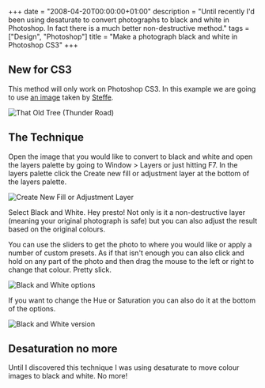 +++
date = "2008-04-20T00:00:00+01:00"
description = "Until recently I'd been using desaturate to convert photographs to black and white in Photoshop. In fact there is a much better non-destructive method."
tags = ["Design", "Photoshop"]
title = "Make a photograph black and white in Photoshop CS3"
+++

## New for CS3

This method will only work on Photoshop CS3. In this example we are going to use
[an image][1] taken by [Steffe][2].

![That Old Tree (Thunder Road)][3]

## The Technique

Open the image that you would like to convert to black and white and open the
layers palette by going to Window > Layers or just hitting F7. In the layers
palette click the Create new fill or adjustment layer at the bottom of the
layers palette.

![Create New Fill or Adjustment Layer][4]

Select Black and White. Hey presto! Not only is it a non-destructive layer
(meaning your original photograph is safe) but you can also adjust the result
based on the original colours.

You can use the sliders to get the photo to where you would like or apply a
number of custom presets. As if that isn't enough you can also click and hold on
any part of the photo and then drag the mouse to the left or right to change
that colour. Pretty slick.

![Black and White options][5]

If you want to change the Hue or Saturation you can also do it at the bottom of
the options.

![Black and White version][6]

## Desaturation no more

Until I discovered this technique I was using desaturate to move colour images
to black and white. No more!

[1]: http://www.flickr.com/photos/steffe/462926489/
[2]: http://www.flickr.com/photos/steffe/
[3]: /images/articles/tree_colour.jpg
[4]: /images/articles/create_new_fill.jpg
[5]: /images/articles/black_white_options.jpg
[6]: /images/articles/tree_bw.jpg
